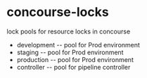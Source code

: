# concourse-locks

lock pools for resource locks in concourse

- development -- pool for Prod environment
- staging -- pool for Prod environment
- production -- pool for Prod environment
- controller -- pool for pipeline controller